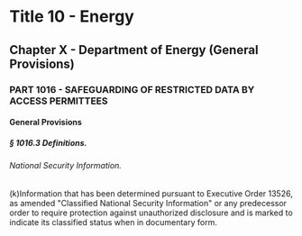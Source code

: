 
# Title 10 - Energy
## Chapter X - Department of Energy (General Provisions)
### PART 1016 - SAFEGUARDING OF RESTRICTED DATA BY ACCESS PERMITTEES
#### General Provisions
##### § 1016.3 Definitions.
###### National Security Information.

(k)Information that has been determined pursuant to Executive Order 13526, as amended "Classified National Security Information" or any predecessor order to require protection against unauthorized disclosure and is marked to indicate its classified status when in documentary form.
